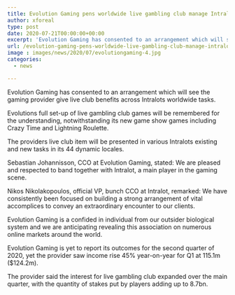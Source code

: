 ```yaml
---
title: Evolution Gaming pens worldwide live gambling club manage Intralot
author: xforeal 
type: post
date: 2020-07-21T00:00:00+00:00
excerpt: 'Evolution Gaming has consented to an arrangement which will see the gaming provider give live gambling club benefits across Intralots worldwide operations '
url: /evolution-gaming-pens-worldwide-live-gambling-club-manage-intralot/
image : images/news/2020/07/evolutiongaming-4.jpg
categories:
  - news

---
```

Evolution Gaming has consented to an arrangement which will see the gaming provider give live club benefits across Intralots worldwide tasks. 

Evolutions full set-up of live gambling club games will be remembered for the understanding, notwithstanding its new game show games including Crazy Time and Lightning Roulette. 

The providers live club item will be presented in various Intralots existing and new tasks in its 44 dynamic locales. 

Sebastian Johannisson, CCO at Evolution Gaming, stated: We are pleased and respected to band together with Intralot, a main player in the gaming scene. 

Nikos Nikolakopoulos, official VP, bunch CCO at Intralot, remarked: We have consistently been focused on building a strong arrangement of vital accomplices to convey an extraordinary encounter to our clients. 

Evolution Gaming is a confided in individual from our outsider biological system and we are anticipating revealing this association on numerous online markets around the world. 

Evolution Gaming is yet to report its outcomes for the second quarter of 2020, yet the provider saw income rise 45&percnt; year-on-year for Q1 at 115.1m ($124.2m). 

The provider said the interest for live gambling club expanded over the main quarter, with the quantity of stakes put by players adding up to 8.7bn.